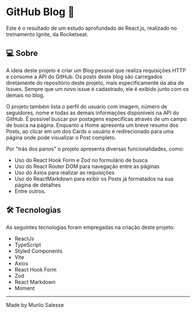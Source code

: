 # GitHub Blog 🚀

Este é o resultado de um estudo aprofundado de React.js, realizado no treinamento Ignite, da Rocketseat.

## 💻 Sobre

A ideia deste projeto é criar um Blog pessoal que realiza requisições HTTP e consome a API do GitHub. Os posts deste blog são carregados diretamente do repositório deste projeto, mais especificamente da aba de Issues. Sempre que um novo issue é cadastrado, ele é exibido junto com os demais no blog.

O projeto também lista o perfil do usuário com imagem, número de seguidores, nome e todas as demais informações disponíveis na API do GitHub. É possível buscar por postagens específicas através de um campo de busca na página. Enquanto a Home apresenta um breve resumo dos Posts, ao clicar em um dos Cards o usuário é redirecionado para uma página onde pode visualizar o Post completo.

Por "trás dos panos" o projeto apresenta diversas funcionalidades, como:
- Uso do React Hook Form e Zod no formulário de busca
- Uso do React Router DOM para navegação entre as páginas
- Uso do Axios para realizar as requisições
- Uso do ReactMarkdown para exibir os Posts já formatados na sua página de detalhes
- Entre outros.

## 🛠 Tecnologias

As seguintes tecnologias foram empregadas na criação deste projeto:

- ReactJs
- TypeScript
- Styled Components
- Vite
- Axios
- React Hook Form
- Zod
- React Markdown
- Moment

---

Made by Murilo Salesse
